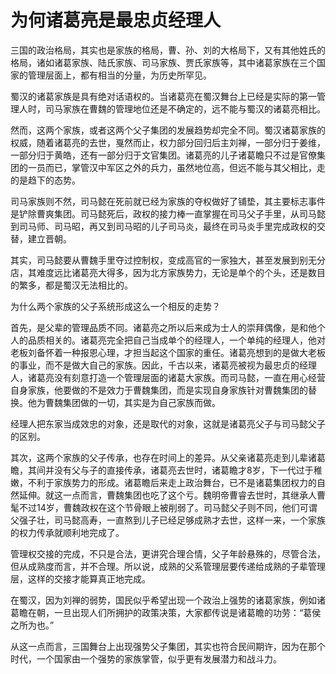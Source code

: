 # 为何诸葛亮是最忠贞经理人

三国的政治格局，其实也是家族的格局，曹、孙、刘的大格局下，又有其他姓氏的格局，诸如诸葛家族、陆氏家族、司马家族、贾氏家族等，其中诸葛家族在三个国家的管理层面上，都有相当的分量，为历史所罕见。 

蜀汉的诸葛家族是具有绝对话语权的。当诸葛亮在蜀汉舞台上已经是实际的第一管理人时，司马家族在曹魏的管理地位还是不确定的，远不能与蜀汉的诸葛亮相比。 

然而，这两个家族，或者这两个父子集团的发展趋势却完全不同。蜀汉诸葛家族的权威，随着诸葛亮的去世，戛然而止，权力部分回归后主刘禅，一部分归于姜维，一部分归于黄皓，还有一部分归于文官集团。诸葛亮的儿子诸葛瞻只不过是官僚集团的一员而已，掌管汉中军区之外的兵力，虽然地位高，但远不能与其父相比，走的是趋下的态势。 

司马家族则不然，司马懿在死前就已经为家族的夺权做好了铺垫，其主要标志事件是铲除曹爽集团。司马懿死后，政权的接力棒一直掌握在司马父子手里，从司马懿到司马师、司马昭，再又到司马昭的儿子司马炎，最终在司马炎手里完成政权的交替，建立晋朝。 

其实，司马懿要从曹魏手里夺过控制权，变成高官的一家独大，甚至发展到别无分店，其难度远比诸葛亮大得多，因为北方家族势力，无论是单个的个头，还是数目的繁多，都是蜀汉无法相比的。 

为什么两个家族的父子系统形成这么一个相反的走势？ 

首先，是父辈的管理品质不同。诸葛亮之所以后来成为士人的崇拜偶像，是和他个人的品质相关的。诸葛亮完全把自己当成单个的经理人，一个单纯的经理人，他对老板刘备怀着一种报恩心理，才担当起这个国家的重任。诸葛亮想到的是做大老板的事业，而不是做大自己的家族。因此，千古以来，诸葛亮被视为最忠贞的经理人，诸葛亮没有刻意打造一个管理层面的诸葛大家族。而司马懿，一直在用心经营自身家族，他要做的不是效力于曹魏集团，而是实现自身家族针对曹魏集团的替换。他为曹魏集团做的一切，其实是为自己家族而做。 

经理人把东家当成效忠的对象，还是取代的对象，这就是诸葛亮父子与司马懿父子的区别。 

其次，这两个家族的父子传承，也存在时间上的差异。从父亲诸葛亮走到儿辈诸葛瞻，其间并没有父与子的直接传承，诸葛亮去世时，诸葛瞻才8岁，下一代过于稚嫩，不利于家族势力的形成。诸葛瞻后来走上政治舞台，已不是诸葛集团权力的自然延伸。就这一点而言，曹魏集团也吃了这个亏。魏明帝曹睿去世时，其继承人曹髦不过14岁，曹魏政权在这个节骨眼上被削弱了。司马懿父子则不同，他们可谓父强子壮，司马懿高寿，一直熬到儿子已经足够成熟才去世，这样一来，一个家族的权力传承就顺利地完成了。 

管理权交接的完成，不只是合法，更讲究合理合情，父子年龄悬殊的，尽管合法，但从成熟度而言，并不合理。所以说，成熟的父系管理层要传递给成熟的子辈管理层，这样的交接才能算真正地完成。 

在蜀汉，因为刘禅的弱势，国民似乎希望出现一个政治上强势的诸葛家族，例如诸葛瞻在朝，一旦出现人们所拥护的政策决策，大家都传说是诸葛瞻的功劳：“葛侯之所为也。” 

从这一点而言，三国舞台上出现强势父子集团，其实也符合民间期许，因为在那个时代，一个国家由一个强势的家族掌管，似乎更有发展潜力和战斗力。